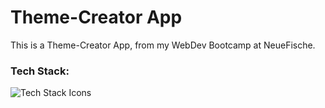 # Theme-Creator App

This is a Theme-Creator App, from my WebDev Bootcamp at NeueFische.

### Tech Stack:

![Tech Stack Icons](https://skillicons.dev/icons?i=js,react,tailwind)
